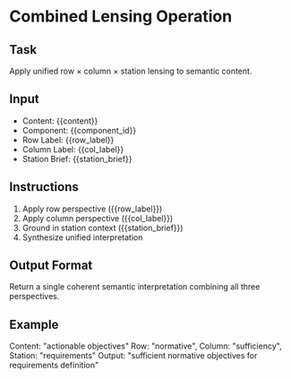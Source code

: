 # Combined Lensing Operation

## Task
Apply unified row × column × station lensing to semantic content.

## Input
- Content: {{content}}
- Component: {{component_id}}
- Row Label: {{row_label}}
- Column Label: {{col_label}}
- Station Brief: {{station_brief}}

## Instructions
1. Apply row perspective ({{row_label}})
2. Apply column perspective ({{col_label}})
3. Ground in station context ({{station_brief}})
4. Synthesize unified interpretation

## Output Format
Return a single coherent semantic interpretation combining all three perspectives.

## Example
Content: "actionable objectives"
Row: "normative", Column: "sufficiency", Station: "requirements"
Output: "sufficient normative objectives for requirements definition"
